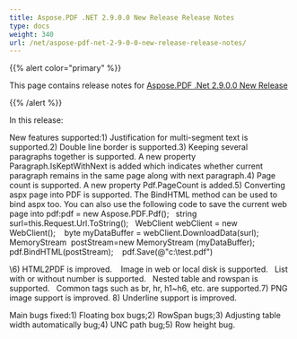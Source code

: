 ```yaml
---
title: Aspose.PDF .NET 2.9.0.0 New Release Release Notes
type: docs
weight: 340
url: /net/aspose-pdf-net-2-9-0-0-new-release-release-notes/
---
```


{{% alert color="primary" %}} 

This page contains release notes for [Aspose.PDF .Net 2.9.0.0 New Release](http://www.aspose.com/downloads/pdf/net/new-releases/aspose.pdf-.net-2.9.0.0-new-release/)

{{% /alert %}} 

In this release:

New features supported:1) Justification for multi-segment text is supported.2) Double line border is supported.3) Keeping several paragraphs together is supported. A new property Paragraph.IsKeptWithNext is added which indicates whether current paragraph remains in the same page along with next paragraph.4) Page count is supported. A new property Pdf.PageCount is added.5) Converting aspx page into PDF is supported. The BindHTML method can be used to bind aspx too. You can also use the following code to save the current web page into pdf:pdf = new Aspose.PDF.Pdf();   string surl=this.Request.Url.ToString();   WebClient webClient = new WebClient();    byte myDataBuffer = webClient.DownloadData(surl);    MemoryStream  postStream=new MemoryStream (myDataBuffer);    pdf.BindHTML(postStream);    pdf.Save(@"c:\test.pdf")

\6) HTML2PDF is improved.    Image in web or local disk is supported.   List with or without number is supported.   Nested table and rowspan is supported.   Common tags such as br, hr, h1~h6, etc. are supported.7) PNG image support is improved. 8) Underline support is improved.

Main bugs fixed:1) Floating box bugs;2) RowSpan bugs;3) Adjusting table width automatically bug;4) UNC path bug;5) Row height bug.
